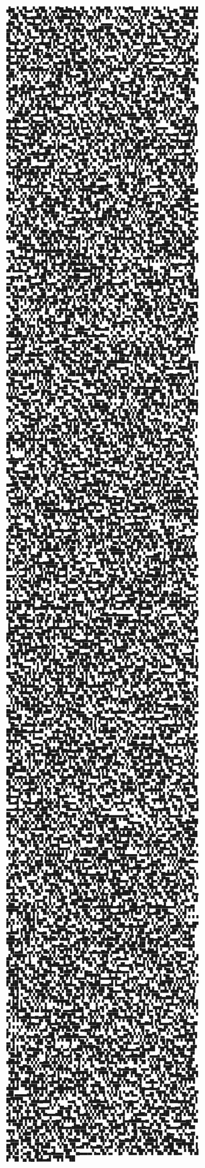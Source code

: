▟▆▝▄▜▃▞▅▜▙▝▃▛▇▟▆▟▃▜▃▝▄▜▅▜▙▝▞▝▇▜▃▃▜▟▝▟▄▝▐▃▅▝▜▟▟▟▝▟█▝▇▃▄▟▊▟▞▞▟▟▇▟▄▜▛▞▅▞▟▝▐▞▃▞▅▃▚▞▞▞▛▝▄▟▇▃▙▝▚▟█▃▙▟▆▝▅▝▅▟▃▞▙▜▚▝▛▃▟▞▟▃▝▞▞▝▃▃▃▝▞▞▜▞▃▜▃▝▅▃▞▞▅▛▇▝▇▟▊▟▞▜▙▝▄▝▉▟▄▟▇▞▟▝▊▟▆▟▚▃▟▟▉▜▛▝▆▃▄▞▚▞▙▝▜▝▆▃▟▜▄▞▙▃▝▝▉▝▞▝▚▜▃▃▜▞▃▛▇▃▜▝▟▝▆▝▛▟▐▃▜▜▙▝▛▜▄▜▛▛▐▟▟▝▇▃▃▟▛▃▛▝▟▜▅▟▚▞▚▞▃▟▄▟▐▜▃▞▚▟▜▞▄▝▞▜▞▃▜▝▇▝▄▝▇▃▚▃▟▟▄▝▇▃▜▝▟▝▟▟▆▃▙▃▟▛▐▟▃▝▛▞▚▃▛▜▟▃▆▛▐▃▜▝▟▜▛▞▝▜▞▃▃▞▛▞▃▃▅▞▞▛▇▃▆▜▟▃▚▟▄▞▝▜▞▟▇▞▙▞▟▝▉▜▃▝▐▞▃▝▃▃▄▝▐▞▞▃▛▝▉▜▅▞▆▃▝▃▛▟▐▃▝▜▄▟▞▞▄▜▞▞▃▞▚▃▆▟▊▜▅▟█▞▟▛▇▞▚▝▚▞▙▟▛▃▞▃▙▃▃▞▃▟▞▃▟▟▜▟▉▃▝▟█▃▆▟▆▃▞▞▙▟▐▜▞▟█▃▜▞▅▝▐▜▟▟▅▟▝▞▅▞▜▃▆▞▅▃▃▝▄▝▅▞▄▟▉▞▝▃▝▞▟▝▞▝▛▟▊▜▙▃▅▝▉▝▊▞▟▞▛▃▝▝▃▝▉▟▃▜▚▃▄▞▟▜▙▃▟▛▇▜▝▝▝▞▅▝▟▝▃▟▄▜▙▝▟▝▄▟█▟▚▜▜▝▚▞▛▃▃▟▊▝▉▝▝▞▛▜▝▃▛▃▛▜▝▜▚▟▊▟▛▟▇▃▆▞▜▜▜▞▅▝▞▝▚▜▄▟▞▃▃▝█▝▉▃▜▝▉▟▝▝▆▜▝▞▟▝▜▟▊▃▜▃▛▟▜▜▝▃▟▃▅▜▙▃▙▟▄▜▟▛▇▝▝▟▞▜▛▟▅▃▜▜▛▃▟▝▜▝▇▃▅▝▝▜▙▜▜▜▃▝▞▝▊▜▞▜▄▜▝▝▟▃▛▝▃▟▚▝▊▃▞▃▜▃▝▛▐▟▅▝▅▜▙▟▊▜▝▞▆▞▛▃▞▞▝▟▚▞▙▜▙▛▇▟▅▟▚▝▐▞▝▜▞▝▝▛▇▃▛▞▙▝▆▝▇▃▛▃▞▝▐▞▄▞▆▝▃▟▇▝▝▟█▟▛▃▟▃▙▝▝▜▄▃▄▃▚▝▄▞▙▞▙▝▅▃▞▟▟▟▅▝▆▜▙▜▝▜▞▟▚▞▃▝▞▞▅▟▇▞▙▞▙▃▃▜▟▞▚▞▃▜▄▝▇▃▜▃▚▛▇▜▙▜▃▝▜▜▛▝▜▜▚▞▝▞▄▞▅▜▛▟▟▃▙▃▄▞▙▛▇▜▄▜▞▜▄▟▐▟▐▃▙▝▟▞▝▛▐▜▟▝▐▜▄▃▚▝▛▃▃▃▝▜▙▟▛▜▜▟▞▟▄▃▞▟▜▟▉▝▟▟▚▃▟▞▙▝▅▟▞▟▅▜▄▞▅▝█▝▅▜▛▝▚▜▄▞▄▃▄▞▟▟▛▟▜▜▅▃▝▜▜▟▚▃▝▃▚▝▝▃▆▝▛▜▚▞▅▟▚▝▅▞▅▛▇▞▄▟▛▟▊▞▅▝▅▟▄▃▟▟▇▟▅▝▉▜▛▝▉▃▆▟▐▟▇▃▝▝▅▝▉▞▚▝▄▝▊▞▛▞▝▟▉▟▇▜▃▟▅▜▅▞▟▟▉▞▞▝▞▜▞▃▆▟▄▟▉▃▜▝▄▝▛▟▟▟▚▝▉▝▜▞▛▃▚▜▛▟▜▝▄▃▝▟▟▞▞▃▃▟▄▞▞▞▃▞▙▟▇▝▜▃▛▃▙▞▅▝▛▞▚▟▅▝▅▝▜▟▄▜▜▝▛▜▚▜▟▜▄▟▞▝▅▟▟▃▟▝▆▜▃▟▛▃▛▃▄▃▃▟▊▝▃▞▄▝▊▝▉▞▃▝▞▝▄▃▅▝▟▝▐▞▞▝▜▝▄▞▙▝▉▞▜▟▊▜▅▟▐▜▟▟█▟▚▟▟▝▞▟▟▃▃▟▛▝▄▟▞▃▆▞▞▟▞▟▄▟▐▞▝▝▆▜▙▞▟▟▐▞▞▟▞▝▐▜▛▝▟▞▛▞▙▝▐▃▙▝▅▞▟▟▜▝▞▟▆▞▝▝▜▟▝▝▛▟▅▜▚▝▉▃▝▜▃▞▙▝▛▝▝▞▅▟▟▃▟▜▄▝▆▃▜▞▃▜▃▜▃▟▉▃▄▟▅▝▟▛▇▝▅▜▜▝▃▃▟▟▚▃▜▟▜▃▆▜▄▜▝▃▝▞▟▟▃▃▚▝▆▜▛▞▞▜▜▜▅▟█▜▄▝▞▜▙▝▛▟▚▞▃▃▆▃▜▝▄▝▆▛▇▟█▟▃▞▞▟▇▞▝▟▇▃▆▝▉▟▃▝▉▟▊▝▃▃▙▜▚▞▃▝▇▜▄▟▛▞▝▝▉▞▞▃▟▟▉▃▝▝▃▞▚▝▉▃▟▜▟▟▜▜▙▞▃▝▉▝▉▟▊▝▝▃▛▝▝▜▙▞▃▛▇▛▐▜▄▞▄▟▇▞▜▃▆▝▚▞▃▝█▜▚▝▇▟▉▃▝▜▃▛▇▃▙▞▚▛▐▟▉▜▅▜▟▞▞▝▞▟▅▟▞▝▆▜▄▝▜▜▄▃▛▟▐▝▜▞▅▛▐▞▚▜▛▝▞▃▅▃▟▞▄▃▙▟▊▛▇▜▃▟▝▞▞▃▚▟▚▟▉▝▜▟▐▟▝▃▙▝▉▃▙▜▙▞▃▝▆▝▝▟▜▃▄▟▛▟▜▟▝▟▊▞▟▞▝▟▃▞▚▜▝▟▅▛▇▝▄▜▅▃▝▜▙▞▄▞▟▝▝▟▛▟▅▞▄▟▅▝▟▟▝▝▜▞▚▃▞▃▝▜▚▟▜▜▃▝▅▝▊▃▙▜▅▟▄▜▄▝▅▞▆▟▛▝▇▟▝▟▟▜▟▜▞▛▇▟▅▟▝▃▟▛▐▝▆▜▟▟▟▃▟▞▜▞▝▛▐▞▆▃▜▞▄▜▟▞▅▝▝▝▉▟▟▃▝▟▆▜▞▜▝▃▛▃▜▝▐▝▞▃▃▜▚▟▝▟▝▃▜▟▝▜▜▃▃▟█▞▞▜▟▟▛▃▄▝▜▜▅▜▅▟▟▟▟▟▅▞▆▞▟▝█▝▚▝▛▝▅▜▙▝▚▝▊▞▙▝▉▟▟▜▙▞▙▜▜▃▟▃▜▃▆▟▃▟▝▝▐▜▅▜▜▝▉▟█▜▙▟▝▟▇▞▄▟▃▞▃▝▃▃▚▟▆▞▚▞▟▜▜▜▅▝█▟▝▃▚▞▅▝▉▟▟▜▝▟▃▟▛▟▇▟▟▞▟▃▝▜▃▜▃▝▃▞▚▟▃▝▐▝▝▝▝▞▄▃▄▃▟▟▝▟▜▃▙▃▛▝▜▝█▃▜▃▜▃▛▟▆▟▇▟▜▜▜▝▇▞▃▟▛▞▝▟▆▟▊▃▝▜▟▝▛▃▝▃▜▃▄▃▅▝▅▃▛▟▊▜▚▝▚▞▅▟▇▃▄▟▜▟▚▝▜▃▚▝▃▝▉▃▜▃▙▜▝▟▜▃▃▃▞▟▊▃▛▝▝▝▜▃▄▟▜▃▄▞▚▞▛▞▛▃▆▜▝▟▚▟█▃▃▟▆▝▐▃▆▟▇▟█▟▜▃▛▝▊▝█▟▇▝▊▟▉▞▛▝▆▞▟▝▆▟▉▜▚▟▜▃▚▟█▛▐▞▙▝▚▝▄▝▚▝▞▜▃▟▝▝▆▝▅▜▚▟▟▃▜▟▄▞▃▞▚▟▊▃▟▞▝▟▃▞▃▞▆▝▊▞▚▞▆▞▚▟▉▝█▜▚▃▝▟▄▞▃▛▇▞▝▝▉▟▄▝▇▝▐▝▉▜▛▟▚▟▊▜▙▛▐▝▞▜▞▜▚▞▝▃▝▜▜▃▝▝█▜▅▝▜▞▞▞▙▃▛▞▄▃▄▝▇▟▝▃▞▃▙▛▐▞▝▃▙▟▃▜▅▛▇▞▄▝▆▞▃▝▇▝▐▞▟▟▛▟▊▟▚▛▐▟▆▝▚▛▇▝▄▝▅▞▝▝▞▝▄▝▚▃▚▛▐▟▉▝▇▜▝▟▊▜▃▝▊▟▝▃▃▜▃▝█▛▐▃▜▃▅▞▃▜▚▟█▃▟▜▜▞▞▝▐▜▟▜▟▃▄▟▊▞▃▝▐▞▟▝▞▝▛▟▃▟▅▞▆▝▊▝▆▝▛▝▞▃▆▜▛▞▙▞▞▟▆▝▚▜▜▝▅▝▜▞▞▝▉▃▚▟▇▃▞▜▙▃▅▝▛▝▊▝▐▞▝▝▚▞▜▛▇▞▝▟▜▝▐▝▄▟█▟▉▃▛▞▟▟▚▞▛▝▟▟▄▃▛▛▇▃▙▃▅▃▝▃▜▃▝▃▚▝▛▝▄▞▄▝▟▞▛▃▝▝▊▃▃▃▛▞▛▝▊▞▙▃▅▟▉▝▛▃▅▃▆▞▆▝▚▃▝▞▞▃▆▞▃▞▜▃▚▃▜▟▐▝▝▜▛▜▛▟▟▃▟▟▛▝▐▃▆▝▝▃▆▜▃▃▜▟▝▞▚▟▉▞▝▜▟▜▃▛▐▜▅▝▅▜▃▜▙▟▚▞▆▜▜▜▚▃▅▟▚▟▆▟▅▜▞▞▛▜▙▞▜▃▜▟▅▝▜▜▚▝▜▜▙▃▛▟▉▟▊▟▞▟▄▝▉▟▚▃▞▝▟▟▛▞▄▟▆▝▆▃▝▞▛▟▞▜▅▃▛▟▞▟▅▞▚▟▟▟█▟▃▜▝▞▙▜▞▝▜▃▚▃▟▛▐▃▃▝▄▝▞▝▚▝▞▝▆▟▊▃▝▛▇▝▄▜▟▃▆▜▝▟▛▜▃▃▄▝▐▜▃▝▝▜▄▜▅▃▚▟▅▟▊▜▛▟▉▟▟▟▜▜▜▟█▃▝▃▝▟▉▟▟▞▜▛▐▜▙▝▃▝▄▟▝▞▆▞▚▃▅▝▛▃▄▃▅▃▄▜▝▝▇▃▃▜▝▝▐▃▜▟▚▝▐▟▅▃▄▝▆▃▚▟▅▝▊▟▃▜▄▜▙▝▊▟▛▟▉▞▆▜▛▞▛▝▞▟▜▜▃▜▄▟▊▝▞▞▟▝▜▃▆▝▅▃▝▜▛▜▃▜▛▞▅▜▟▟▚▃▙▟▃▃▙▞▄▝▛▜▛▞▞▜▞▞▞▃▆▝▆▛▐▛▇▃▛▝▇▃▞▝▊▃▄▃▙▛▇▜▟▝▆▞▝▟▊▟▊▟▛▜▄▝▉▝▊▟▝▟▐▜▛▜▅▃▞▃▄▞▝▟▇▝▛▃▄▜▅▞▝▃▜▃▃▝▛▝▝▜▚▝▞▃▅▜▜▃▝▛▐▝▄▃▅▜▄▃▃▝▆▝█▜▝▃▜▝▛▝▃▃▛▝▅▞▟▃▜▟█▟█▞▝▃▛▝▞▃▝▟▉▞▜▜▛▟▐▟▞▝▟▜▜▝▛▃▆▞▚▃▜▞▚▃▝▝▟▞▃▝▜▞▆▝▚▝█▜▄▛▐▝█▞▞▟▊▝▚▞▙▝▆▝▄▝▇▝▛▜▟▞▃▝▜▜▅▟▛▜▝▟▊▝▜▃▟▞▙▞▙▟▞▃▙▟▜▝▇▜▞▞▙▛▐▃▅▃▝▝▝▝▆▝▊▃▚▝▄▝▅▟▆▜▝▃▞▟▅▞▜▟▐▟▝▜▛▃▅▝▉▝▜▛▇▝▛▟▄▜▃▝▞▞▟▜▞▞▄▃▛▟▐▃▞▟▄▞▅▜▞▟▞▛▇▞▚▃▛▟▊▞▙▝▇▃▟▝▐▃▚▞▙▜▃▜▟▜▙▜▙▝▛▃▆▞▛▜▞▟█▃▟▜▟▟▃▟▐▃▅▟▞▞▟▝▐▃▅▜▛▟▆▝▚▝▐▟▜▜▛▝▛▟▐▞▟▃▄▟▃▝▜▟▄▝█▝▜▟▊▝▟▝▅▟▝▜▙▜▅▝▟▃▝▞▝▜▟▜▙▜▟▝▝▜▟▞▃▞▜▜▅▞▄▟▚▜▟▝▇▟▟▝▝▝▐▟▜▝▟▜▄▝▟▞▅▞▆▜▃▝▜▝▉▃▅▞▅▜▝▟▞▝▅▃▝▃▚▟▝▟▞▃▄▞▟▝▞▃▙▃▄▞▞▃▛▜▃▝▇▞▙▞▟▝▜▃▄▜▚▟▃▝▄▟▆▜▞▝▐▟▟▟▜▃▞▃▛▜▞▃▙▜▃▜▝▜▛▝▃▟▅▝█▃▝▃▛▜▅▃▆▃▚▛▇▟▇▝▛▃▛▜▜▃▜▝▆▞▃▟▐▟▃▝▚▝▛▃▅▟▉▜▄▃▄▞▜▝▐▝▞▃▛▝█▃▚▃▄▟▞▝▄▟▆▃▅▃▚▃▞▝▛▜▄▞▙▃▝▟▊▞▜▟▞▝▜▝▆▞▅▟▉▟▉▝▉▟▜▞▜▃▞▜▙▃▙▝▉▃▚▝▜▝█▜▟▃▛▝▛▞▄▟▐▜▙▝▅▃▆▃▝▜▄▟▇▝▇▃▛▝▄▝█▝▞▞▆▞▞▞▃▟▆▟█▜▙▛▐▃▚▃▝▃▛▟▇▞▙▟▐▟▞▃▆▝▄▝▆▃▆▜▚▝▛▟▚▝▐▃▄▝▜▝▆▞▙▟▊▞▅▟▞▟▝▃▞▜▛▞▆▛▐▃▞▃▙▜▄▟▟▟▅▝▊▝▚▃▙▟▐▞▚▃▄▜▚▝▇▝▉▟▜▃▅▝▛▞▜▟▇▃▅▃▃▜▚▜▟▟▞▞▝▞▚▟▐▟▇▞▃▟▄▝▅▟▇▜▅▝█▟▇▟▉▟▝▝▜▛▐▞▄▟▆▟▄▝▜▟▅▛▐▜▄▃▆▞▄▃▚▜▟▜▜▜▟▜▟▃▆▝▞▞▝▞▄▜▞▟▇▟▆▟▃▟▅▟▇▜▄▞▄▞▝▞▆▃▙▜▃▟▊▟▛▜▙▞▚▞▟▟▅▟▆▟▚▞▅▟▞▜▅▟▝▝▇▟▉▝▞▜▚▜▄▟▃▜▃▃▆▃▛▜▄▃▚▞▅▃▄▟▞▝▝▜▝▞▆▛▐▜▟▟▝▃▙▃▝▝█▃▚▝▄▝▆▞▝▞▅▟▝▜▃▝▛▛▐▟▅▟▝▃▄▟▅▞▆▝▞▝▉▝▝▝▝▃▃▜▄▟▊▜▅▃▆▞▙▝▉▜▃▟▄▃▟▟▃▞▞▜▚▝▛▝▟▞▟▜▃▞▟▟▟▞▃▃▝▜▟▜▝▃▛▝▄▞▅▟▇▝▐▜▙▟▜▟▊▃▞▃▅▜▚▝▟▟▉▞▛▟▉▃▟▞▛▞▄▞▙▟▉▞▆▝█▜▝▃▅▃▄▞▟▃▚▞▜▝▅▝▆▜▄▝▄▜▟▛▇▜▞▝▅▜▟▜▝▝▅▞▅▞▚▛▇▞▃▜▟▝▚▟▇▜▟▞▞▞▙▃▝▟▉▜▝▝▟▟█▟█▞▞▟▇▝▞▝▛▝▃▞▞▟▇▟▃▜▜▃▛▞▜▞▛▝▚▝▊▟▊▟▚▜▞▝▄▞▆▝▅▟▊▝▅▝▆▃▞▞▙▞▝▜▞▝▛▜▚▝▛▜▛▝▉▞▄▝▃▃▆▛▐▝▟▟▄▟█▟▊▛▐▟▆▞▞▜▟▃▄▟▉▃▜▃▞▜▅▞▚▃▃▝█▜▙▟▞▟▐▞▚▟▝▟▐▜▜▟▅▜▛▝▊▞▚▝▇▞▞▃▟▟▜▝▊▞▛▜▚▟▉▝▉▃▅▝▐▃▃▜▝▟▃▞▆▝▅▝▄▝▜▃▆▟▐▝▜▞▅▃▜▃▛▃▃▞▃▟▝▞▄▟▐▜▜▟▃▟▝▃▄▜▚▟▐▜▅▝▅▟▃▝▊▝▜▃▛▟▅▟▉▟▞▜▜▝▆▝▆▃▆▝▞▞▆▟▐▟▛▛▇▝▉▃▞▟▇▞▚▟▅▃▅▃▞▟▛▟▛▃▚▛▇▟▆▞▛▟▟▝▚▟▟▜▃▝█▞▃▜▅▝▊▜▚▃▞▝▃▝▜▃▃▞▙▝▅▃▟▜▟▜▚▝▇▟█▝▟▞▄▝▇▜▝▝▝▃▙▝▜▟▞▃▝▞▃▝▊▟▇▃▚▟▐▝▟▟▞▟▞▝▉▝▚▝▃▛▐▃▟▞▄▟▛▜▛▟█▟▞▟▊▟▆▟▝▃▃▞▅▃▙▃▅▟▜▝▜▟▃▞▝▜▞▃▆▃▃▜▙▞▆▜▅▜▚▃▄▟▇▛▐▟▃▞▄▟█▝▟▟▟▜▟▃▞▟▐▟▊▝█▜▄▟▆▛▇▟▅▟▊▟▜▜▝▝▛▃▄▛▐▜▃▟▚▞▚▜▙▟▇▝▝▃▞▜▜▟▜▛▐▝▞▜▚▃▟▃▝▃▅▞▃▝▄▞▜▃▜▝▉▟▐▝▝▟▅▃▅▃▃▃▃▝▉▃▄▞▝▞▃▃▃▞▆▃▝▟▜▜▙▝█▜▅▟▐▟▚▛▐▟▉▞▅▜▃▃▝▞▆▛▇▟▇▝▟▟█▃▅▟▄▜▄▞▙▜▝▃▃▝▃▜▄▛▐▃▆▟▇▃▞▃▙▝▄▟▟▃▃▟▟▜▄▜▙▞▅▟▄▜▝▜▛▞▄▟▞▞▜▝▜▞▙▝▛▞▃▜▙▞▄▟▇▜▃▞▅▞▅▟▛▛▐▃▜▟▐▞▃▝▟▟▜▟▇▞▄▛▇▃▆▟▊▝█▞▚▝▟▟▉▟▇▝▄▝▛▜▛▟▃▞▛▜▚▝█▝▊▜▝▝▛▜▅▃▄▟▃▞▜▃▆▃▜▝▟▞▆▞▟▞▟▟█▞▛▝▝▞▅▞▟▃▆▝▆▝▉▜▜▃▙▟▆▞▅▝▚▟▃▞▜▟█▟▜▜▃▝▝▟▃▟▊▞▚▝▜▃▝▟▇▞▛▛▇▝▝▞▆▝▟▟▜▟▛▜▚▞▟▟▐▝▃▝▆▟▉▃▄▞▚▟█▃▛▞▜▜▚▃▅▞▝▞▞▃▚▜▄▝▊▝▃▃▟▝█▝▜▝▐▃▆▞▜▟▚▟▄▞▄▜▛▞▟▟▜▝▛▞▙▟▉▝▚▜▚▝▅▜▄▝▇▃▚▝▜▜▙▞▆▟▐▟▝▛▇▃▃▝▐▝▄▟▝▛▇▃▅▟▚▜▟▛▇▞▜▞▃▝▜▃▙▟▚▃▟▝▜▟▐▟▅▞▝▛▇▝▉▟▄▃▆▝▚▟▐▞▃▛▇▞▙▟▞▟▟▝▄▜▚▝▚▟▄▟▆▜▛▞▃▟▜▛▐▃▅▞▅▃▃▟▝▜▅▃▞▝▇▞▛▟▝▟▄▛▐▝▅▟▟▝▜▞▅▟▐▝▊▝▝▃▚▜▞▜▄▝▊▜▞▟▛▃▅▝▞▝▝▃▟▝▝▜▄▞▛▜▟▟▟▃▚▞▚▃▜▟▃▜▞▟█▜▄▟▟▟▛▜▚▃▞▛▐▟▛▝▜▞▚▝▛▛▇▝▇▜▛▝▃▞▛▝▟▟▄▞▛▛▐▃▞▟▉▟▃▃▛▝▆▝▅▞▅▜▞▝▐▝▅▞▄▝▅▝▄▜▟▞▜▝▅▝▆▟▄▜▝▞▆▝▅▞▆▟▝▟▚▞▚▜▃▝▊▟▉▝█▝▄▟▆▜▄▞▄▃▆▜▙▟▜▜▚▞▃▟▉▜▝▟▇▞▞▃▚▜▜▟▊▟▟▜▄▃▛▟▄▞▛▞▆▟▞▝▄▜▅▝▝▝▞▜▜▝▞▟▅▜▙▜▅▃▆▃▅▃▞▃▜▟▆▟▞▝▝▜▜▟▊▟▆▝▞▟▞▛▇▟▃▝▃▝▄▞▅▜▄▟▅▞▃▟▛▟▜▞▟▃▞▝▜▜▞▟█▞▃▜▅▟▊▝▅▞▛▝▃▃▞▃▛▝▜▃▜▜▙▃▜▜▅▃▄▞▅▃▝▝▚▃▟▃▆▃▃▟▛▞▛▟▐▞▜▝▆▃▚▟▅▟▞▟▊▟▞▜▄▜▞▝▃▝▛▟▐▝▄▟▝▝▄▝▉▜▄▝▃▞▝▞▚▃▄▃▟▃▙▝▊▟▆▛▇▟▅▃▟▃▆▝▝▃▆▃▞▛▇▝▜▞▝▟▐▟█▟▉▞▚▟▚▝▚▝▝▜▝▜▟▝▇▟▞▝▜▝▜▝▛▜▅▝▐▃▄▝▄▟▟▃▜▜▟▝▊▝▊▝▄▃▚▟▆▝▄▞▞▟▊▟▉▟█▝▉▟▉▝▃▃▜▃▛▜▜▜▚▝▜▃▄▃▜▞▝▝▇▜▟▜▛▃▆▟▊▝▚▃▆▝▞▝▐▟▇▃▆▃▟▝▄▝▅▃▟▃▙▛▇▞▙▞▄▞▝▃▜▃▟▝█▟▟▜▅▟▄▟▇▝▇▟▛▜▛▝▟▞▜▃▅▜▚▛▇▜▅▟▊▝▐▝▄▝▐▝▆▃▛▃▚▝▉▜▝▝▜▛▇▜▞▞▅▟▞▃▝▟▟▜▄▟▇▜▝▃▜▜▄▟▚▟▉▝▇▜▙▃▆▃▝▞▟▝▚▟▉▝▐▝▉▛▐▟▜▟▆▛▐▝▅▝▊▛▇▝▝▟▛▟▆▃▚▝▇▞▜▃▙▟▇▝▊▜▃▟▞▜▟▝█▜▙▟▉▞▟▝▄▞▄▜▄▞▅▞▜▟▉▞▟▝▅▜▜▞▄▞▝▝▞▜▅▜▄▟▞▃▙▝█▃▝▞▚▞▞▜▛▃▄▃▜▃▟▞▛▜▅▝▟▃▆▟▚▜▜▜▄▟▐▟▃▝▚▜▚▃▝▟▊▟▛▝▉▟▆▞▝▜▅▞▜▟▇▝▞▞▟▟▉▞▞▟▚▝▄▟▛▃▙▝▇▞▃▃▝▃▅▛▇▝▆▟▉▞▄▟▅▝▚▟▉▝▃▟▛▃▟▟▟▜▄▞▃▟▅▛▐▝▆▝▆▞▞▝▐▜▜▃▟▝▟▜▝▝▆▃▜▟▇▟▐▝▄▟▟▟▞▝▃▞▞▟▆▝▉▟▃▃▛▝█▝▝▜▝▞▝▜▄▟▞▃▝▜▚▟▄▝▅▟▇▜▄▜▝▝▚▝▉▃▝▝▐▟▝▟▄▃▝▟▅▞▜▃▟▝▅▟▃▟▉▜▟▞▟▝▅▃▃▝▛▃▜▝▃▝▇▝▄▃▙▃▛▝█▜▃▝▛▜▜▞▚▝▜▝▄▃▟▃▃▟▃▞▅▃▛▟▆▜▞▜▝▜▙▃▙▞▝▞▅▞▙▃▞▝▃▞▄▝▝▝▊▝▆▃▄▟▅▝▊▟▚▝█▟▇▃▞▃▛▞▚▟▟▜▅▝▚▛▇▃▆▝▞▞▜▜▟▃▅▃▃▃▃▞▅▝▄▝▚▟▟▝▃▜▃▃▙▝▐▃▅▛▇▝▅▞▄▜▜▞▚▜▞▃▞▟▝▝▅▜▅▞▙▟▛▟▉▝▝▜▄▃▃▝▄▝▟▝▄▜▃▝▇▃▆▟▇▟▝▞▟▟▞▃▙▟█▜▄▞▟▞▞▜▚▟▜▟▐▝█▝▄▟▊▃▆▃▙▝█▝▆▝▄▞▄▟▟▝▜▟▆▞▟▃▞▝▚▝▆▃▅▝▄▞▝▃▄▝▃▜▙▃▆▞▃▞▅▞▙▜▟▟▊▟▇▞▞▟▞▃▅▝▄▟▛▞▜▟▊▝▟▝▇▞▅▜▞▟▐▜▝▜▜▃▙▜▅▝▚▟▝▟▉▜▅▜▟▃▟▝▅▝▚▟▚▟▆▃▟▞▚▜▝▛▇▝▝▃▝▜▝▝▉▃▚▞▛▜▃▃▞▝▞▃▄▃▄▞▛▃▃▜▅▟▛▝▞▜▚▜▚▜▚▟▃▜▄▝█▞▛▝▛▟▛▞▚▞▛▟▃▜▟▟▟▟▐▝▐▞▟▟▉▟▚▟▉▝▞▟▟▃▃▃▚▃▟▞▄▜▚▃▙▟▝▞▟▟▚▝▐▞▃▃▛▞▄▟▐▟▞▞▙▞▃▟▆▃▆▃▚▜▛▜▅▟▅▜▚▜▜▃▅▝▐▃▆▝▝▞▞▟▇▃▅▃▞▛▇▝▚▜▅▜▛▝▜▜▚▞▆▟▝▟▐▃▅▜▞▞▙▜▝▝█▜▃▟▇▃▟▜▜▞▛▝▝▞▟▞▚▃▞▃▆▞▆▟▜▞▝▟▄▟█▟▝▝▊▜▙▟▃▃▆▃▟▝█▜▞▜▝▃▛▝▄▟▇▝▅▟▟▟▚▝▇▃▚▟▜▝▊▝▃▃▞▝█▞▝▞▙▟▄▞▝▞▙▝▛▟█▞▅▛▇▃▃▜▜▞▝▟▜▃▚▛▇▃▞▞▅▝▜▝█▃▚▃▄▝█▝▟▝▝▛▇▃▚▝▜▞▛▜▛▝▐▞▃▝█▜▄▞▄▛▐▜▄▜▙▞▚▟▚▟▛▞▆▜▚▃▟▃▜▞▃▝█▞▝▜▛▞▙▝▐▟▊▞▆▝▛▞▟▃▚▟█▟▇▛▇▝▅▞▞▟▅▝▆▜▅▞▜▝▚▃▞▟▄▝▃▝▝▃▃▛▐▝▐▟▛▝▄▟▉▟▆▟▛▟▟▝█▝▚▃▆▞▞▃▛▝▚▝▚▞▜▟▝▃▙▝▟▟▇▃▛▟▛▟▐▃▜▞▞▃▟▜▝▜▚▟▆▞▃▟▟▟▟▃▟▟▝▟█▃▅▜▙▟▅▟▃▃▛▞▚▃▅▜▛▜▅▜▄▜▚▝▉▞▅▞▚▝▉▃▙▝█▞▝▃▜▞▙▃▟▟▆▜▜▟▝▟▃▟▊▜▙▃▝▞▟▝▝▞▃▝▞▟█▟▐▃▅▝▝▟▊▜▙▝▛▞▞▜▟▃▟▟▛▟▅▝▞▞▅▃▞▞▚▝▆▛▐▃▜▞▞▝▝▝▛▞▝▝▄▜▟▝▛▃▙▞▙▃▛▃▅▝▚▝▚▝▝▜▄▟▝▟▇▃▆▃▙▟▛▝▞▃▞▞▄▟▉▞▙▟▛▃▙▟▐▜▟▜▚▃▄▝▆▟▛▜▅▃▜▟▛▞▅▟▛▞▜▟▃▞▃▜▝▟▊▃▙▜▛▞▞▟▛▞▅▟▝▟▇▃▞▟▊▞▅▝▇▟▆▞▟▟▞▝▃▟▆▞▆▝▟▟▆▟▛▃▚▛▐▜▅▜▄▃▆▞▛▃▃▞▟▟▛▜▛▟▜▝▊▃▚▟▝▝▄▃▆▃▚▟▜▝▉▞▚▜▛▟▇▞▚▟▜▟▛▟█▝▛▟▚▟▉▃▜▞▅▟▟▝▉▃▟▝▃▞▃▞▆▞▟▝▆▜▜▝▛▟▞▃▅▃▅▟▚▟▛▜▄▜▜▝▇▟▇▟▝▃▞▝▄▃▃▝▚▟▞▜▛▛▐▝▝▟▆▟▞▞▅▛▇▝▆▜▄▞▄▝▟▜▝▃▅▃▙▝▚▜▚▞▟▜▚▜▃▜▞▜▟▝▝▟▊▃▙▝▚▟▃▝▊▝█▟▆▃▙▟▛▃▝▝▇▝▄▟▛▝▞▃▆▃▄▜▅▟▐▝▛▟▄▟▇▝█▃▞▜▚▟▆▜▜▞▝▜▟▝▆▟▃▝▉▟▅▜▛▞▄▃▝▞▟▜▅▃▙▃▃▜▝▃▞▝▊▝▛▝▇▟▝▞▅▞▙▟▜▜▃▜▞▟▟▜▛▝▞▝▆▜▚▜▃▃▛▜▜▜▃▃▙▟▄▝▐▃▅▞▞▃▃▛▐▝▇▃▚▃▅▜▝▝▛▟▉▜▃▝▚▞▆▟▛▝▟▞▙▟▃▝▇▞▆▟▉▃▃▟▐▃▟▜▝▞▄▃▟▝▝▟█▜▛▞▞▞▟▞▞▝▉▜▝▜▟▞▅▟▜▞▛▃▚▜▅▝▉▜▝▞▛▟▉▝▇▃▃▜▅▟▞▟▚▜▟▃▚▟▞▟▟▜▃▞▜▝▜▟▝▃▞▞▟▜▙▜▅▞▙▝▛▟▅▜▝▟▜▝▚▟█▞▃▃▜▃▝▜▝▛▐▜▙▃▅▟▜▃▞▞▟▟▐▟▐▝▆▝▞▞▚▝▝▜▜▜▙▜▄▝▅▞▝▞▝▃▝▟▞▝▇▞▃▞▜▃▚▝▝▞▄▟▃▞▛▟▜▟▄▜▜▟▆▝▊▟▐▟▄▞▅▞▃▃▟▟▇▝▚▃▙▜▝▃▆▞▙▞▛▃▛▟▐▃▜▜▚▟▃▝▝▟▝▝▞▃▚▜▃▟█▃▄▃▟▟▝▜▟▛▇▜▃▟▃▜▞▞▅▝█▜▙▃▙▟▃▜▛▝▅▝▊▟▚▃▚▜▞▞▄▝▚▝▝▝▛▟▄▃▛▝█▃▙▞▅▜▅▃▜▝▟▟▄▞▟▟▚▝▝▝█▝▇▃▅▟▐▜▃▃▄▜▞▜▙▃▅▞▝▝▞▝▛▞▞▃▟▝▆▟▜▜▙▜▛▃▄▟▜▜▝▟▝▟▃▜▄▝▞▝▊▃▝▝▅▟▚▝▅▞▜▃▜▛▐▞▄▞▄▃▆▞▃▟█▝▄▟▇▟▆▃▃▜▟▃▅▝▄▝▚▃▆▜▞▞▞▟▆▜▞▃▝▝▄▟▅▛▇▜▃▜▝▝▚▞▝▟█▝▅▜▝▝▝▜▝▝▇▞▃▝▉▟▜▟▜▞▚▟▞▃▞▞▟▞▟▝▊▛▇▝▝▝▛▜▛▟▐▝▊▟▅▟▄▝▇▜▄▞▃▞▄▟▉▜▜▛▇▞▃▜▄▝█▟▃▃▅▜▄▟▊▝▆▜▄▛▇▟▚▟▛▝▇▟▊▝▅▟▛▝▐▞▃▟▜▃▟▝▆▞▝▃▙▜▛▟▚▟▉▞▃▟▅▟█▝▃▃▞▃▚▜▅▜▙▃▛▟▇▟▞▝▛▞▞▃▟▞▟▞▞▞▟▝▜▝▞▜▝▜▅▜▟▃▜▜▞▝█▝▆▝▞▞▛▜▄▞▆▃▞▟▛▝▟▝▆▛▇▞▞▞▛▜▞▟▉▟▄▝▟▝▃▝▚▃▅▞▅▝▄▃▅▃▄▝▃▃▜▟▊▝▇▛▐▞▄▜▙▞▝▛▇▝▝▜▜▃▆▞▃▟▐▝▝▝▇▜▜▜▟▝▐▜▜▝▇▟▟▛▐▜▅▞▄▞▝▞▟▝▆▟▆▃▜▟▜▝▇▜▚▟▊▟▟▜▞▃▙▟▚▛▇▞▆▜▛▝▚▃▝▞▟▃▛▞▆▃▄▜▝▃▆▃▜▞▝▃▞▟▜▜▜▟▟▟▝▜▟▜▙▟▟▝▚▟█▟▅▟▜▜▞▝▛▜▅▝▚▜▛▝▝▝▚▜▄▃▟▃▞▝▛▟▊▞▞▃▅▟▊▃▃▃▟▞▛▟▝▟▛▝▛▞▝▟▝▜▙▞▜▞▜▝▞▟▐▝▅▜▃▝▊▃▆▝█▜▄▜▞▝▆▞▃▛▇▜▜▜▃▝▟▟▄▟▟▝▛▝▝▃▄▝▚▝▟▟▅▃▙▝▃▝▚▃▄▃▞▝▅▝▅▝▟▞▅▟▄▟▄▛▐▞▚▞▆▝▞▜▚▃▃▞▞▝▅▃▆▝▅▝▛▞▆▛▇▟▟▞▜▝▟▜▃▝▟▜▟▃▅▞▅▃▄▞▟▞▜▟▝▜▚▝▛▝█▞▙▃▃▟█▝▊▝▜▃▟▞▞▟▜▃▚▞▃▟▝▝▄▟▅▞▚▟▚▟█▝▚▟▚▜▟▞▟▟▞▟▜▜▜▞▚▃▞▃▄▞▛▛▇▝▞▞▛▞▝▝▚▃▙▝▐▃▟▟▆▃▄▝▄▝▇▃▝▟▟▃▄▞▅▝▝▜▛▞▄▞▙▟▜▞▟▜▟▃▃▟▆▟▛▟▟▜▚▃▜▟▇▜▞▝▊▃▙▃▛▝▊▝▆▃▃▟▜▜▅▜▜▝▞▟▅▜▛▃▞▜▝▞▙▝▟▝▉▜▙▞▃▞▛▃▜▝▅▟▚▝▉▝▇▟▞▛▇▝▄▃▝▃▚▃▅▃▙▃▜▟▇▝▟▝▞▃▙▝▛▞▅▟▅▝▝▟█▝▉▞▄▞▚▃▅▟▛▟▝▟▇▟▝▟█▜▅▟▄▝▟▝▆▜▛▝▃▜▄▜▜▟▊▃▝▞▆▝▉▃▟▜▚▃▅▞▃▟▝▟▛▃▚▟▄▝▛▜▟▞▚▟█▝█▜▜▛▐▜▞▟▝▃▅▝█▞▆▃▟▃▃▜▛▝▄▃▃▃▚▃▜▞▃▝▐▞▝▟▃▜▛▞▜▝▆▞▚▛▇▃▝▝▛▟▛▝▇▝▄▜▄▜▟▃▟▝▜▜▝▜▉
